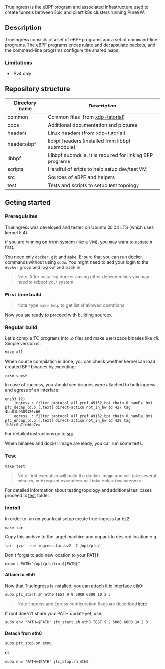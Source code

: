 TrueIngress is the eBPF program and associated infrastructure used to create tunnels between Epic and client k8s clusters running PureGW.

## Description

TrueIngress consists of a set of eBPF programs and a set of command-line programs. The eBPF programs encapsulate and decapsulate packets, and the command-line programs configure the shared maps.

### Limitations

- IPv4 only

## Repository structure

| Directory name         | Description                                                       |
| ---------------------- | ----------------------------------------------------------------- |
|      common            | Common files (from [xdp-tutorial](https://github.com/xdp-project/xdp-tutorial))   |
|      docs              | Additional documentation and pictures                             |
|      headers           | Linux headers (from [xdp-tutorial](https://github.com/xdp-project/xdp-tutorial))  |
|      headers/bpf       | libbpf headers (installed from libbpf submodule)                  |
|      libbpf            | Libbpf submdule. It is required for linking BFP programs          |
|      scripts           | Handful of sripts to help setup dev/test VM                       |
|      src               | Sources of eBPF and helpers                                       |
|      test              | Tests and scripts to setup test topology                          |

## Geting started

### Prerequisites

TrueIngress was developed and tested on Ubuntu 20.04 LTS (which uses kernel 5.4).

If you are running on fresh system (like a VM), you may want to update it first.

You need only `docker`, `git` and `make`. Ensure that you can run docker commands without using `sudo`. You might need to add your login to the `docker` group and log out and back in.

> Note: After installing docker among other dependencies you may need to reboot your system.

### First time build

> Note: type `make help` to get list of allowed operations.

Now you are ready to proceed with building sources.

### Regular build

Let's compile TC programs into *.o* files and make userspace binaries like *cli*.
Simple version is:

    make all

When cource compilation is done, you can check whether kernel can load created BFP binaries by executing:

    make check

In case of success, you should see binaries were attached to both ingress and egress of an interface:

    ens33 (2)
        ingress : filter protocol all pref 49152 bpf chain 0 handle 0x1 pfc_decap_tc.o:[.text] direct-action not_in_hw id 427 tag 4ba81b9389320c66
        egress  : filter protocol all pref 49152 bpf chain 0 handle 0x1 pfc_encap_tc.o:[.text] direct-action not_in_hw id 428 tag fb8fc0a7fe9de7ea

For detailed instructions go to [src](src/).

When binaries and docker image are ready, you can run some tests.

### Test

    make test

> Note: first execution will build the docker image and will take several minutes, subsequent executions will take only a few seconds.

For detailed information about testing topology and additional test cases proceed to [test](test/) folder.

### Install

In order to run on your local setup create true-ingress.tar.bz2:

    make tar

Copy this archive to the target machine and unpack to desired location e.g.:

    tar -jvxf true-ingress.tar.bz2 -C /opt/pfc/

Don't forget to add new location to your PATH:

    export PATH="/opt/pfc/bin:${PATH}"

#### Attach to eth0

Now that TrueIngress is installed, you can attach it to interface eth0:

    sudo pfc_start.sh eth0 TEST 9 9 5000 6000 10 2 3

> Note: Ingress and Egress configuration flags are described [here](src/README.md)

If root doesn't share your PATH update yet, use:

    sudo env "PATH=$PATH" pfc_start.sh eth0 TEST 9 9 5000 6000 10 2 3

#### Detach from eth0

    sudo pfc_stop.sh eth0

or

    sudo env "PATH=$PATH" pfc_stop.sh eth0
